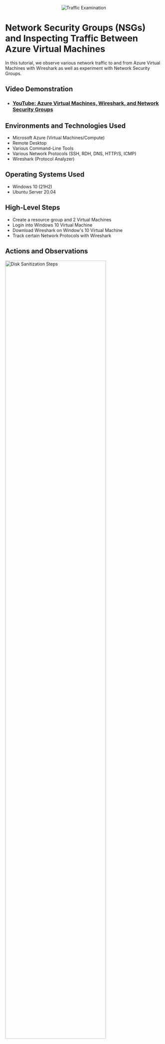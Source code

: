<p align="center">
<img src="https://i.imgur.com/Ua7udoS.png" alt="Traffic Examination"/>
</p>

<h1>Network Security Groups (NSGs) and Inspecting Traffic Between Azure Virtual Machines</h1>
In this tutorial, we observe various network traffic to and from Azure Virtual Machines with Wireshark as well as experiment with Network Security Groups. <br />


<h2>Video Demonstration</h2>

- ### [YouTube: Azure Virtual Machines, Wireshark, and Network Security Groups](https://www.youtube.com)

<h2>Environments and Technologies Used</h2>

- Microsoft Azure (Virtual Machines/Compute)
- Remote Desktop
- Various Command-Line Tools
- Various Network Protocols (SSH, RDH, DNS, HTTP/S, ICMP)
- Wireshark (Protocol Analyzer)

<h2>Operating Systems Used </h2>

- Windows 10 (21H2)
- Ubuntu Server 20.04

<h2>High-Level Steps</h2>

- Create a resource group and 2 Virtual Machines
- Login into Windows 10 Virtual Machine
- Download Wireshark on Window's 10 Virtual Machine
- Track certain Network Protocols with Wireshark

<h2>Actions and Observations</h2>

<p>
<img src="https://i.imgur.com/LM2rhcd.png" height="80%" width="80%" alt="Disk Sanitization Steps"/>
</p>
<p>
I first created my Windows virutal machine, as you can already see I already created the resource group called "labcc1133". I am going to use this virtual machine to track network traffic by using Wireshark. 
</p>
<br />

<p>
<img src="https://i.imgur.com/0ROvHEL.pngg" height="80%" width="80%" alt="Disk Sanitization Steps"/>
</p>
<p>
Next I created an Ubuntu Virtual Machine. I am going to use this virtual machine's private IP address and ping it on the Windows VM to see if the network connection is responsive.
</p>
<br />

<p>
<img src="https://i.imgur.com/2iCwfpb.png" height="80%" width="80%" alt="Disk Sanitization Steps"/>
</p>
<p>
I logged into the Windows 10 VM by pasting it's public IP address into the Remote Desktop Connection and used my azure login credentials that I created when I was setting up the Windows 10 VM in Azure.
</p>
<br />

<p>
<img src="https://i.imgur.com/VboTUV7.png" height="80%" width="80%" alt="Disk Sanitization Steps"/>
</p>
<p>
The next step was to download Wireshark on the Windows 10 VM by typing wireshark on the google.com search bar and downloading it from it's website. I am going to use Wireshark to track specific types of network traffic.
</p>
<br />

<p>
<img src="https://i.imgur.com/ojOqPi4.png" height="80%" width="80%" alt="Disk Sanitization Steps"/>
</p>
<p>
The first thing I did was ping the private IP address of my Ubuntu server on the Window's 10 powershell and observed the traffic on Wireshark.
</p>
<br />

<p>
<img src="https://i.imgur.com/vCfkpud.png"80%" width="80%" alt="Disk Sanitization Steps"/>
</p>
<p>
I then pinged the private IP address of the Ubuntu server forever on the Windwow's virtual machine.
</p>
<br />

<p>
<img src="https://i.imgur.com/3kW6AF8.png"80%" width="80%" alt="Disk Sanitization Steps"/>
</p>
<p>
I went to Network Security Groups for the Ubuntu server on Azure and created a new inbound security rule, denying any ICMP traffic. Meaning when I go back to my Window's powershell the request should time out and Wireshark should not be tracking any ICMP traffic.
</p>
<br />

<p>
<img src="https://i.imgur.com/G4HeXfF.png" width="80%" alt="Disk Sanitization Steps"/>
</p>
<p>
As you can see the request timed out on the window's powershell.
</p>
<br />

<p>
<img src="https://i.imgur.com/aZR4JLW.png" width="80%" alt="Disk Sanitization Steps"/>
</p>
<p>
I am going back to the inbound rules of the Ubuntu server in Azure and allow ICMP traffic again. This should allow Wireshark to track the ICMP traffic again and allow Powershell to receive a response from this IP address.
</p>
<br />

<p>
<img src="https://i.imgur.com/9X3Vy9P.png" width="80%" alt="Disk Sanitization Steps"/>
</p>
<p>
Wireshark can track ICMP traffic and Powershell can now receive response from this IP address again.
</p>
<br />

<p>
<img src="https://i.imgur.com/cgwWNB4.png" width="80%" alt="Disk Sanitization Steps"/>
</p>
<p>
I am now typing in the code "ssh" username, VM2's private ip address and typed in my password in powershell to access VM2.Now you can see that I have access to VM2 through powershell.
</p>
<br />

<p>
<img src="https://i.imgur.com/3FifhpA.png" width="80%" alt="Disk Sanitization Steps"/>
</p>
<p>
I exited out of VM2 by typing in the exit command in powershell and now I am back on VM 1.
</p>
<br />

<p>
<img src="https://i.imgur.com/c579Brs.png"80%" alt="Disk Sanitization Steps"/>
</p>
<p>
The next network protocol, I am going to track is the dhcp protocol, which basically assigns your computer a new IP address. So I typed in the powershell command ipconfig /renew for a new ip address. And now you can see that it gave me a new IP address.
</p>
<br />

<p>
<img src="https://i.imgur.com/6DxEatc.png" alt="Disk Sanitization Steps"/>
</p>
<p>
The DNS network protocol gives you the IP address of a domain name like for example say www.google.com. So what I am going to do is type in nslookup www.google.com in powershell command to find out what the IP address is for this domain name and also see how Wireshark tracks this.
</p>
<br />

<p>
<img src="https://i.imgur.com/matK5pS.png" alt="Disk Sanitization Steps"/>
</p>
<p>
The last network protocol is RDP and this protocol essentially tracks every live action you are doing on your computer so let's say I am on youtube it tracks that if my files are open it tracks that also. So this is it for Tracking certain network protocols on Wireshark, and configuring Azure firewall rules on a virtual machine and learning some new commands as well. I hope this was clear and easy to understand. Good bye!
</p>
<br />








